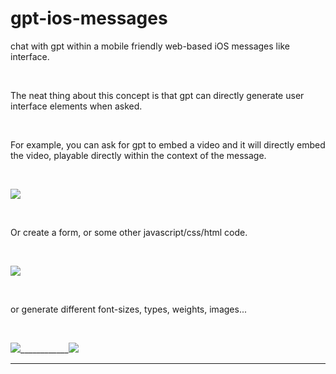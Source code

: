 # gpt-ios-messages


chat with gpt within a mobile friendly web-based iOS messages like interface.

<br>

The neat thing about this concept is that gpt can directly generate user interface elements when asked.

<br>

For example, you can ask for gpt to embed a video and it will directly embed the video, playable directly within the context of the message.

<br>


![](gpt-ios-messages-montage-output.jpg)


<br>

Or create a form, or some other javascript/css/html code.

<br>

![](gpt-ios-messages-example3.png)

<br>

or generate different font-sizes, types, weights, images...


<br>

![](gpt-ios-messages-5.jpg)____________![](gpt-ios-messages-example-6.jpeg)

---
